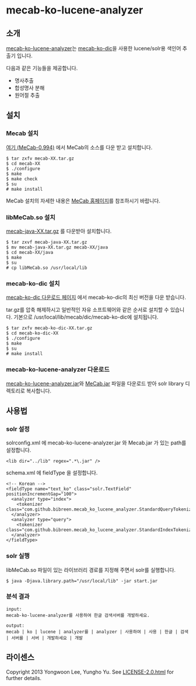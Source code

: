 # mecab-ko-lucene-analyzer

## 소개

[mecab-ko-lucene-analyzer](https://github.com/bibreen/mecab-ko-lucene-analyzer)는 [mecab-ko-dic](https://bitbucket.org/bibreen/mecab-ko-dic/src)을 사용한 lucene/solr용 색인어 추출기 입니다.

다음과 같은 기능들을 제공합니다.
- 명사추출
- 합성명사 분해
- 원어절 추출

## 설치

### Mecab 설치

[여기 (MeCab-0.994)](http://code.google.com/p/mecab/downloads/detail?name=mecab-0.994.tar.gz&can=1&q=) 에서 MeCab의 소스를 다운 받고 설치합니다.

    $ tar zxfv mecab-XX.tar.gz
    $ cd mecab-XX
    $ ./configure 
    $ make
    $ make check
    $ su
    # make install

MeCab 설치의 자세한 내용은 [MeCab 홈페이지](http://mecab.googlecode.com/svn/trunk/mecab/doc/index.html)를 참조하시기 바랍니다.

### libMeCab.so 설치

[mecab-java-XX.tar.gz](http://code.google.com/p/mecab/downloads/list) 를 다운받아 설치합니다.

    $ tar zxvf mecab-java-XX.tar.gz
    $ mv mecab-java-XX.tar.gz mecab-XX/java
    $ cd mecab-XX/java
    $ make
    $ su
    # cp libMeCab.so /usr/local/lib

### mecab-ko-dic 설치

[mecab-ko-dic 다운로드 페이지](https://bitbucket.org/bibreen/mecab-ko-dic/downloads) 에서 mecab-ko-dic의 최신 버전을 다운 받습니다.

tar.gz를 압축 해제하시고 일반적인 자유 소프트웨어와 같은 순서로 설치할 수 있습니다.
기본으로 /usr/local/lib/mecab/dic/mecab-ko-dic에 설치됩니다.

    $ tar zxfv mecab-ko-dic-XX.tar.gz
    $ cd mecab-ko-dic-XX
    $ ./configure 
    $ make
    $ su
    # make install

### mecab-ko-lucene-analyzer 다운로드

[mecab-ko-lucene-analyzer.jar](https://github.com/bibreen/mecab-ko-lucene-analyzer/downloads)와 [MeCab.jar](https://github.com/bibreen/mecab-ko-lucene-analyzer/blob/master/lib/MeCab.jar) 파일을 다운로드 받아 solr library 디렉토리로 복사합니다.

## 사용법

### solr 설정
solrconfig.xml 에 mecab-ko-lucene-analyzer.jar 와 Mecab.jar 가 있는 path를 설정합니다.

    <lib dir="../lib" regex=".*\.jar" />

schema.xml 에 fieldType 을 설정합니다.

    <!-- Korean -->
    <fieldType name="text_ko" class="solr.TextField" positionIncrementGap="100">
      <analyzer type="index">
        <tokenizer class="com.github.bibreen.mecab_ko_lucene_analyzer.StandardQueryTokenizerFactory"/>
      </analyzer>
      <analyzer type="query">
        <tokenizer class="com.github.bibreen.mecab_ko_lucene_analyzer.StandardIndexTokenizerFactory"/>
      </analyzer>
    </fieldType>

### solr 실행
libMeCab.so 파일이 있는 라이브러리 경로를 지정해 주면서 solr를 실행합니다.

    $ java -Djava.library.path="/usr/local/lib" -jar start.jar

### 분석 결과

    input:
    mecab-ko-lucene-analyzer를 사용하여 한글 검색서버를 개발하세요.

    output:
    mecab | ko | lucene | analyzer를 | analyzer | 사용하여 | 사용 | 한글 | 검색 | 서버를 | 서버 | 개발하세요 | 개발

## 라이센스
Copyright 2013 Yongwoon Lee, Yungho Yu. 
See [LICENSE-2.0.html](https://github.com/bibreen/mecab-ko-lucene-analyzer/blob/master/LICENSE-2.0.html) for further details.
